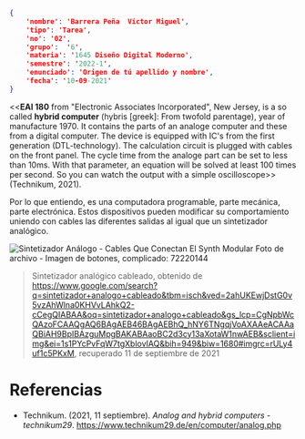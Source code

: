 ```json
{
    'nombre': 'Barrera Peña  Víctor Miguel',
    'tipo': 'Tarea',
    'no': '02',
    'grupo':  '6',
    'materia': '1645 Diseño Digital Moderno',
    'semestre': '2022-1',
    'enunciado': 'Origen de tú apellido y nombre',
    'fecha': '10-09-2021'
}
```



<<**EAI 180** from "Electronic Associates Incorporated", New Jersey, is a so called **hybrid computer** (hybris [greek]: From twofold parentage), year of manufacture 1970. It contains the parts of an analoge computer and these from a digital computer. The device is equipped with IC's from the first generation (DTL-technology). The calculation circuit is plugged with cables on the front panel. The cycle time from the analoge part can be set to less than 10ms. With that parameter, an equation will be solved at least 100 times per second. So you can watch the output with a simple oscilloscope>>(Technikum, 2021).

Por lo que entiendo, es una computadora  programable, parte mecánica, parte electrónica. Estos dispositivos  pueden modificar su comportamiento  uniendo con cables las diferentes salidas al igual que un sintetizador analógico.

![Sintetizador Análogo - Cables Que Conectan El Synth Modular Foto de archivo  - Imagen de botones, complicado: 72220144](https://thumbs.dreamstime.com/b/sintetizador-modular-analogico-de-la-vendimia-con-patchcords-16594262.jpg)

> Sintetizador analógico cableado, obtenido de https://www.google.com/search?q=sintetizador+analogo+cableado&tbm=isch&ved=2ahUKEwjDstG0v5vzAhWlna0KHVvLAhkQ2-cCegQIABAA&oq=sintetizador+analogo+cableado&gs_lcp=CgNpbWcQAzoFCAAQgAQ6BAgAEB46BAgAEBhQ_hNY6TNgqjVoAXAAeACAAaQBiAH9BpIBAzguMpgBAKABAaoBC2d3cy13aXotaW1nwAEB&sclient=img&ei=1s1PYcPvFqW7tgXblovIAQ&bih=949&biw=1680#imgrc=rULy4uf1c5PKxM, recuperado 11 de septiembre de 2021



# Referencias

- Technikum. (2021, 11 septiembre). *Analog and hybrid computers - technikum29*. https://www.technikum29.de/en/computer/analog.php

